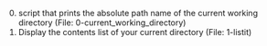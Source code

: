 0. script that prints the absolute path name of the current working directory (File: 0-current_working_directory)
1. Display the contents list of your current directory (File: 1-listit)
